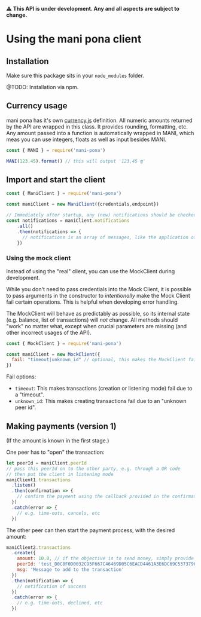 
:warning: **This API is under development. Any and all aspects are subject to change.**

# Using the mani pona client

## Installation

Make sure this package sits in your `node_modules` folder.

@TODO: Installation via npm.

## Currency usage

mani pona has it's own [currency.js](https://currency.js.org/) definition. All numeric amounts returned by the API are wrapped in this class. It provides rounding, formatting, etc. Any amount passed into a function is automatically wrapped in MANI, which meas you can use integers, floats as well as input besides MANI.

```js
const { MANI } = require('mani-pona')

MANI(123.45).format() // this will output '123,45 ɱ'
```

## Import and start the client

```js
const { ManiClient } = require('mani-pona')

const maniClient = new ManiClient({credentials,endpoint})

// Immediately after startup, any (new) notifications should be checked
const notifications = maniClient.notifications
    .all()
    .then(notifications => {
      // notifications is an array of messages, like the application of demurrage or a new income payment
    })
```

### Using the mock client

Instead of using the "real" client, you can use the MockClient during development.

While you don't need to pass credentials into the Mock Client, it is possible to pass arguments in the constructor to _intentionally_ make the Mock Client fail certain operations. This is helpful when developing error handling.

The MockClient will behave as predictably as possible, so its internal state (e.g. balance, list of transactions) will *not* change. All methods should "work" no matter what, except when crucial parameters are missing (and other incorrect usages of the API).

```js
const { MockClient } = require('mani-pona')

const maniClient = new MockClient({
  fail: "timeout|unknown_id" // optional, this makes the MockClient fail predictably
})
```

Fail options:
- `timeout`: This makes transactions (creation or listening mode) fail due to a "timeout".
- `unknown_id`: This makes creating transactions fail due to an "unknown peer id".

## Making payments (version 1)

(If the amount is known in the first stage.)

One peer has to "open" the transaction:

```js
let peerId = maniClient.peerId
// pass this peerId on to the other party, e.g. through a QR code
// then put the client in listening mode
maniClient1.transactions
  .listen()
  .then(confirmation => {
    // confirm the payment using the callback provided in the confirmation
  })
  .catch(error => {
    // e.g. time-outs, cancels, etc
  })
```

The other peer can then start the payment process, with the desired amount:

```js
maniClient2.transactions
  .create({
    amount: 10.0, // if the objective is to send money, simply provide a negative number here
    peerId: 'test_D0C8F0D0032C95F667C46469D05C6EACD4461A3E6DC69C537379649C226',
    msg: 'Message to add to the transaction'
  })
  .then(notification => {
    // notification of success
  })
  .catch(error => {
    // e.g. time-outs, declined, etc
  })
```

